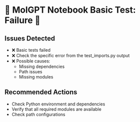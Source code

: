 # 🥷 MolGPT Notebook Basic Test: Failure 🥷

## Issues Detected
* ❌ Basic tests failed
* ❌ Check the specific error from the test_imports.py output
* ❌ Possible causes:
  * Missing dependencies
  * Path issues
  * Missing modules

## Recommended Actions
* Check Python environment and dependencies
* Verify that all required modules are available
* Check path configurations
